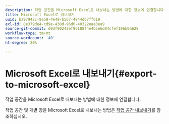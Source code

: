 ```yaml
---
description: 작업 공간을 Microsoft Excel로 내보내는 방법에 대한 정보에 연결합니다.
title: Microsoft Excel로 내보내기
uuid: ba97942c-9a58-4e49-b567-4844db7ff619
exl-id: 8e379de4-cd9e-430d-96d6-40322eaa3ea9
source-git-commit: d9df90242ef96188f4e4b5e6d04cfef196b0a628
workflow-type: tm+mt
source-wordcount: '40'
ht-degree: 20%

---
```


# Microsoft Excel로 내보내기{#export-to-microsoft-excel}

작업 공간을 Microsoft Excel로 내보내는 방법에 대한 정보에 연결합니다.

작업 공간 및 개별 창을 Microsoft Excel로 내보내는 방법은 [작업 공간 내보내기](../../../../home/c-get-started/c-work-worksp/c-ex-wksp.md#concept-27e4457bd14b43f198071e38d85d6d2f)를 참조하십시오.
